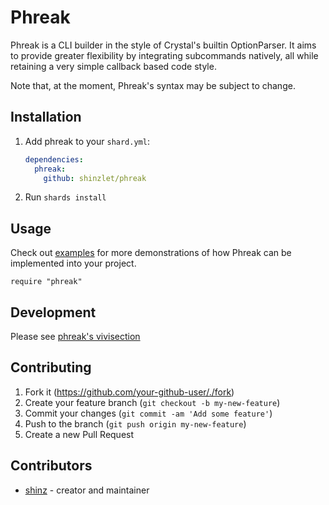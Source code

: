 # Phreak

Phreak is a CLI builder in the style of Crystal's builtin OptionParser. It aims
to provide greater flexibility by integrating subcommands natively, all while
retaining a very simple callback based code style.

Note that, at the moment, Phreak's syntax may be subject to change.

## Installation

1. Add phreak to your `shard.yml`:

   ```yaml
   dependencies:
     phreak:
       github: shinzlet/phreak
   ```

2. Run `shards install`

## Usage

Check out [examples](examples.md) for more demonstrations of how Phreak can be
implemented into your project.

```crystal
require "phreak"
```

## Development

Please see [phreak's vivisection](vivisection.md)

## Contributing

1. Fork it (<https://github.com/your-github-user/./fork>)
2. Create your feature branch (`git checkout -b my-new-feature`)
3. Commit your changes (`git commit -am 'Add some feature'`)
4. Push to the branch (`git push origin my-new-feature`)
5. Create a new Pull Request

## Contributors

- [shinz](https://github.com/shinzlet) - creator and maintainer
